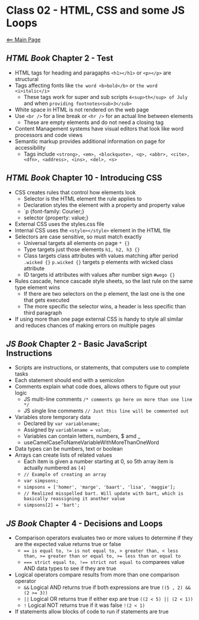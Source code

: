 # Class 02 - HTML, CSS and some JS Loops
[<== Main Page](../README.md)

## *HTML Book* Chapter 2 - Test

* HTML tags for heading and paragaphs `<h1></h1>` or `<p></p>` are structural
* Tags affecting fonts like `the word <b>bold</b>` or `the word <i>italic</i>`
  * These tags work for super and sub scripts `4<sup>th</sup> of July` and when `providing footnotes<sub>3</sub>` 
* White space in HTML is not rendered on the web page 
* Use `<br />` for a line break or `<hr />` for an actual line between elements
  * These are empty elements and do not need a closing tag
* Content Management systems have visual editors that look like word processors and code views
* Semantic markup provides additional information on page for accessibility
  * Tags include `<strong>, <em>, <blockquote>, <q>, <abbr>, <cite>, <dfn>, <address>, <ins>, <del>, <s>`  


## *HTML Book* Chapter 10 - Introducing CSS

* CSS creates rules that control how elements look
  * Selector is the HTML element the rule applies to
  * Declaration styles the element with a property and property value
  * `p   {font-family: Courier;}
  * selector {property: value;}
* External CSS uses the styles.css file
* Internal CSS uses the `<style></style>` element in the HTML file
* Selectors are case sensitive, so must match exactly
  * Universal targets all elements on page `* {}`
  * Type targets just those elements `h1, h2, h3 {}`  
  * Class targets class attributes with values matching after period `.wicked {}` `p.wicked {}` targets p elements with wicked class attribute
  * ID targets id attributes with values after number sign `#wego {}`
* Rules cascade, hence cascade style sheets, so the last rule on the same type element wins
  * If there are two selectors on the p element, the last one is the one that gets executed
  * The more specific the selector wins, a header is less specific than third paragraph
* If using more than one page external CSS is handy to style all similar and reduces chances of making errors on multiple pages
    

## *JS Book* Chapter 2 - Basic JavaScript Instructions 

* Scripts are instructions, or statements, that computers use to complete tasks
* Each statement should end with a semicolon
* Comments explain what code does, allows others to figure out your logic
  * JS multi-line comments `/* comments go here on more than one line */`
  * JS single line comments `// Just this line will be commented out `
* Variables store temporary data
  * Declared by `var variablename;`
  * Assigned by `variablename = value;` 
  * Variables can contain letters, numbers, $ amd _
  * useCamelCaseToNameVariableWithMoreThanOneWord
* Data types can be numbers, text or boolean
* Arrays can create lists of related values
  * Each item is given a number starting at 0, so 5th array item is actually numbered as `[4]`
  * `// Example of creating an array`
  * `var simpsons;`
  * `simpsons = ['homer', 'marge', 'baart', 'lisa', 'maggie'];`
  * `// Realized misspelled bart. Will update with bart, which is basically reassigning it another value`
  * `simpsons[2] = 'bart';`


## *JS Book* Chapter 4 - Decisions and Loops

* Comparison operators evaluates two or more values to determine if they are the expected value returns true or false
  * `== is equal to, != is not equal to, > greater than, < less than, >= greater than or equal to, >= less than or equal to`
  * `=== strict equal to, !== strict not equal to` comparees value AND data types to see if they are true
* Logical operators compare results from more than one comparison operator
  * `&&` Logical AND returns true if both expressions are true `((5 , 2) && (2 >= 3))`
  * `||` Logical OR returns true if either exp are true `((2 < 5) || (2 < 1))`
  * `!` Logical NOT returns true if it was false `!(2 < 1)`
* If statements allow blocks of code to run if statements are true 

